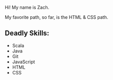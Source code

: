 Hi! My name is Zach.

My favorite path, so far, is the HTML & CSS path.

## Deadly Skills:
* Scala
* Java
* Git
* JavaScript
* HTML
* CSS

